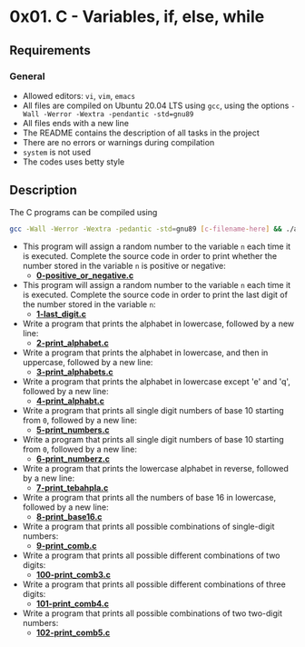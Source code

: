 # 0x01. C - Variables, if, else, while
## Requirements
### General
* Allowed editors: `vi`, `vim`, `emacs`
* All files are compiled on Ubuntu 20.04 LTS using `gcc`, using the options `-Wall -Werror -Wextra -pendantic -std=gnu89`
* All files ends with a new line
* The README contains the description of all tasks in the project
* There are no errors or warnings during compilation
* `system` is not used
* The codes uses betty style
## Description
The C programs can be compiled using
```bash
gcc -Wall -Werror -Wextra -pedantic -std=gnu89 [c-filename-here] && ./a.out
```
* This program will assign a random number to the variable `n` each time it is executed. Complete the source code in order to print whether the number stored in the variable `n` is positive or negative:
    * **[0-positive_or_negative.c](https://github.com/Samuel-IG16/alx-low_level_programming/blob/master/0x01-variables_if_else_while/0-positive_or_negative.c)**
* This program will assign a random number to the variable `n` each time it is executed. Complete the source code in order to print the last digit of the number stored in the variable `n`:
    * **[1-last_digit.c](https://github.com/Samuel-IG16/alx-low_level_programming/blob/master/0x01-variables_if_else_while/1-last_digit.c)**
* Write a program that prints the alphabet in lowercase, followed by a new line:
    * **[2-print_alphabet.c](https://github.com/Samuel-IG16/alx-low_level_programming/blob/master/0x01-variables_if_else_while/2-print_alphabet.c)**
* Write a program that prints the alphabet in lowercase, and then in uppercase, followed by a new line:
    * **[3-print_alphabets.c](https://github.com/Samuel-IG16/alx-low_level_programming/blob/master/0x01-variables_if_else_while/3-print_alphabets.c)**
* Write a program that prints the alphabet in lowercase except 'e' and 'q', followed by a new line:
    * **[4-print_alphabt.c](https://github.com/Samuel-IG16/alx-low_level_programming/blob/master/0x01-variables_if_else_while/4-print_alphabt.c)**
* Write a program that prints all single digit numbers of base 10 starting from `0`, followed by a new line:
    * **[5-print_numbers.c](https://github.com/Samuel-IG16/alx-low_level_programming/blob/master/0x01-variables_if_else_while/5-print_numbers.c)**
* Write a program that prints all single digit numbers of base 10 starting from `0`, followed by a new line:
    * **[6-print_numberz.c](https://github.com/Samuel-IG16/alx-low_level_programming/blob/master/0x01-variables_if_else_while/6-print_numberz.c)**
* Write a program that prints the lowercase alphabet in reverse, followed by a new line:
    * **[7-print_tebahpla.c](https://github.com/Samuel-IG16/alx-low_level_programming/blob/master/0x01-variables_if_else_while/7-print_tebahpla.c)**
* Write a program that prints all the numbers of base 16 in lowercase, followed by a new line:
    * **[8-print_base16.c](https://github.com/Samuel-IG16/alx-low_level_programming/blob/master/0x01-variables_if_else_while/8-print_base16.c)**
* Write a program that prints all possible combinations of single-digit numbers:
    * **[9-print_comb.c](https://github.com/Samuel-IG16/alx-low_level_programming/blob/master/0x01-variables_if_else_while/9-print_comb.c)**
* Write a program that prints all possible different combinations of two digits:
    * **[100-print_comb3.c](https://github.com/Samuel-IG16/alx-low_level_programming/blob/master/0x01-variables_if_else_while/100-print_comb3.c)**
* Write a program that prints all possible different combinations of three digits:
    * **[101-print_comb4.c](https://github.com/Samuel-IG16/alx-low_level_programming/blob/master/0x01-variables_if_else_while/101-print_comb4.c)**
* Write a program that prints all possible combinations of two two-digit numbers:
    * **[102-print_comb5.c](https://github.com/Samuel-IG16/alx-low_level_programming/blob/master/0x01-variables_if_else_while/102-print_comb5.c)**
